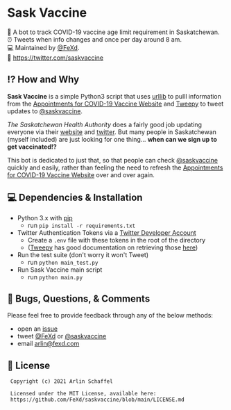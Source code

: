 # Sask Vaccine
🤖 A bot to track COVID-19 vaccine age limit requirement in Saskatchewan.  
⏰ Tweets when info changes and once per day around 8 am.  
💻 Maintained by [@FeXd](https://github.com/FeXd).  
🐣 https://twitter.com/saskvaccine  

## ⁉️ How and Why
**Sask Vaccine** is a simple Python3 script that uses [urllib](https://docs.python.org/3/library/urllib.html) to pulll information from the [Appointments for COVID-19 Vaccine Website](https://www.saskatchewan.ca/government/health-care-administration-and-provider-resources/treatment-procedures-and-guidelines/emerging-public-health-issues/2019-novel-coronavirus/covid-19-vaccine/vaccine-booking) and [Tweepy](https://github.com/tweepy/tweepy) to tweet updates to [@saskvaccine](https://twitter.com/saskvaccine).

_The Saskatchewan Health Authority_ does a fairly good job updating everyone via their [website](https://www.saskhealthauthority.ca/) and [twitter](https://twitter.com/SaskHealth). But many people in Saskatchewan (myself included) are just looking for one thing... **when can we sign up to get vaccinated!?**  

This bot is dedicated to just that, so that people can check [@saskvaccine](https://twitter.com/saskvaccine) quickly and easily, rather than feeling the need to refresh the [Appointments for COVID-19 Vaccine Website](https://www.saskatchewan.ca/government/health-care-administration-and-provider-resources/treatment-procedures-and-guidelines/emerging-public-health-issues/2019-novel-coronavirus/covid-19-vaccine/vaccine-booking) over and over again.

## 💻 Dependencies & Installation
- Python 3.x with [pip](https://pypi.org/project/pip/)
     - run `pip install -r requirements.txt`
- Twitter Authentication Tokens via a [Twitter Developer Account](https://developer.twitter.com/)
     - Create a `.env` file with these tokens in the root of the directory
     - ([Tweepy](https://www.tweepy.org/) has good documentation on retrieving those [here](https://docs.tweepy.org/en/latest/auth_tutorial.html))
- Run the test suite (don't worry it won't Tweet)
     - run `python main_test.py`
- Run Sask Vaccine main script
     - run `python main.py`

## 🐞 Bugs, Questions, & Comments
Please feel free to provide feedback through any of the below methods:
- open an [issue](https://github.com/FeXd/saskvaccine/issues)  
- tweet [@FeXd](https://twitter.com/fexd) or [@saskvaccine](https://twitter.com/saskvaccine)  
- email <arlin@fexd.com>  

## 📜 License
     Copyright (c) 2021 Arlin Schaffel

     Licensed under the MIT License, available here:
     https://github.com/FeXd/saskvaccine/blob/main/LICENSE.md
